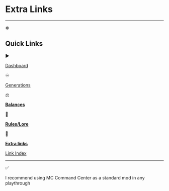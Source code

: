 # Extra Links

---

<aside>
☸️

# Quick Links

<aside>
▶️

[Dashboard](https://www.notion.so/TS4-Diffy-Cult-Challenge-28ceed3eb83180f5b0f0f4e031163a32?pvs=21)

</aside>

<aside>
♾️

[Generations](https://www.notion.so/Generations-28deed3eb8318072b52ecab4abfdfe75?pvs=21)

</aside>

<aside>
⚖️

[**Balances**](https://www.notion.so/Balances-28deed3eb83180499a96f5efdb2c127e?pvs=21)

</aside>

<aside>
📜

[**Rules/Lore**](https://www.notion.so/Rules-Lore-28deed3eb83180b1965afd46279ad482?pvs=21)

</aside>

<aside>
📌

[**Extra links**](Extra%20Links%2028deed3eb831804ebeb3cf77a7f9699a.md)

</aside>

</aside>

[Link Index](Link%20Index%2028eeed3eb831800fbfc5d4e825ce146c.csv)

---

<aside>
✅

I recommend using MC Command Center as a standard mod in any playthrough

</aside>